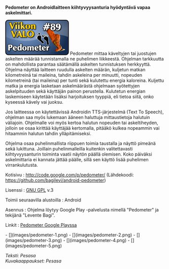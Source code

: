 <!--
Title: Pedometer
Week: 2x37
Number: 89
Date: 2012/09/09
Pageimage: valo89-pedometer.png
Tags: Android,Liikunta
-->

**Pedometer on Androidlaitteen kiihtyvyysanturia hyödyntävä vapaa
askelmittari.**

![](images/valo89-pedometer.png "fig:valo89-pedometer.png") Pedometer mittaa
käveltyjen tai juostujen askelten määrää tunnistamalla ne puhelimen
liikkeestä. Ohjelman tarkkuutta on mahdollista parantaa säätämällä
askelten tunnistuksen herkkyyttä. Ohjelma näyttää laitteen ruudulla
askelten määrän, kuljetun matkan kilometreinä tai maileina, tahdin
askeleina per minuutti, nopeuden kilometreinä (tai maileina) per tunti
sekä kulutettu energia kaloreina. Kuljettu matka ja energia lasketaan
askelmäärästä ohjelmaan syötettyjen askelpituuden sekä käyttäjän painon
perustella. Kulutetun energian laskemiseen käytetään lisäksi
harjoituksen tyyppiä, eli tietoa siitä, onko kyseessä kävely vai juoksu.

Jos laitteessa on käytettävissä Androidin TTS-järjestelmä (Text To
Speech), ohjelman saa myös lukemaan ääneen haluttuja mittaustietoja
halutuin väliajoin. Ohjelmalle voi myös kertoa halutun nopeuden tai
askeltiheyden, jolloin se osaa kirittää käyttäjää kertomalla, pitääkö
kulkea nopeammin vai hitaammin halutun tahdin ylläpitämiseksi.

Ohjelma osaa puhelinmallista riippuen toimia taustalla ja näyttö pimeänä
sekä lukittuna. Joillain puhelinmalleilla kuitenkin valitettavasti
kiihtyvyysanturin toiminta vaatii näytön päällä olemisen. Koko päiväksi
askelmittaria ei kannata jättää päälle, sillä sen käyttö lisää puhelimen
virrankulutusta.

Kotisivu
:   <http://code.google.com/p/pedometer/> (Lähdekoodi:
    <https://github.com/bagilevi/android-pedometer>)

Lisenssi
:   [GNU GPL](GNU_GPL) v.3

Toimii seuraavilla alustoilla
:   Android

Asennus
:   Ohjelma löytyy Google Play -palvelusta nimellä "Pedometer" ja
    tekijänä "Levente Bagi".

Linkit
:   [Pedometer Google Playssa](https://play.google.com/store/apps/details?id=name.bagi.levente.pedometer&feature=search_result#?t=W251bGwsMSwyLDEsIm5hbWUuYmFnaS5sZXZlbnRlLnBlZG9tZXRlciJd)

<div class="psgallery" markdown="1">
-   [](images/pedometer-1.png)
-   [](images/pedometer-2.png)
-   [](images/pedometer-3.png)
-   [](images/pedometer-4.png)
-   [](images/pedometer-5.png)
</div>

*Teksti: Pesasa* <br />
*Kuvakaappaukset: Pesasa*
